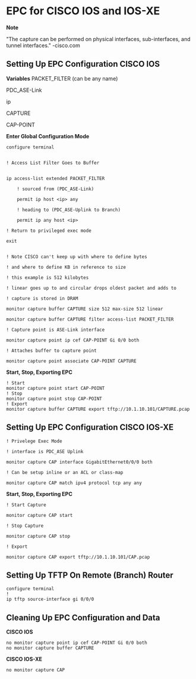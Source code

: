 # EPC for CISCO IOS and IOS-XE

**Note**

"The capture can be performed on physical interfaces, sub-interfaces, and tunnel interfaces."
-cisco.com


## Setting Up EPC Configuration CISCO IOS

**Variables**
PACKET_FILTER (can be any name)

PDC_ASE-Link

ip

CAPTURE

CAP-POINT


**Enter Global Configuration Mode**
```
configure terminal
```
```

! Access List Filter Goes to Buffer
```
```

ip access-list extended PACKET_FILTER

	! sourced from (PDC_ASE-Link)
  
	permit ip host <ip> any
  
	! heading to (PDC_ASE-Uplink to Branch)
  
	permit ip any host <ip>
```
``` 
! Return to privileged exec mode
```
```
exit
```
```

! Note CISCO can't keep up with where to define bytes 

! and where to define KB in reference to size 

! this example is 512 kilobytes 

! linear goes up to and circular drops oldest packet and adds to

! capture is stored in DRAM
```
```
monitor capture buffer CAPTURE size 512 max-size 512 linear

monitor capture buffer CAPTURE filter access-list PACKET_FILTER

! Capture point is ASE-Link interface

monitor capture point ip cef CAP-POINT Gi 0/0 both

! Attaches buffer to capture point

monitor capture point associate CAP-POINT CAPTURE
```

**Start, Stop, Exporting EPC**
```
! Start
monitor capture point start CAP-POINT
! Stop
monitor capture point stop CAP-POINT
! Export
monitor capture buffer CAPTURE export tftp://10.1.10.101/CAPTURE.pcap
```

## Setting Up EPC Configuration CISCO IOS-XE

```
! Privelege Exec Mode 

! interface is PDC_ASE Uplink
  
monitor capture CAP interface GigabitEthernet0/0/0 both
  
! Can be setup inline or an ACL or class-map
  
monitor capture CAP match ipv4 protocol tcp any any
```
**Start, Stop, Exporting EPC**
```
! Start Capture
  
monitor capture CAP start

! Stop Capture
  
monitor capture CAP stop

! Export
  
monitor capture CAP export tftp://10.1.10.101/CAP.pcap
```

## Setting Up TFTP On Remote (Branch) Router
 ```
 configure terminal
 !
 ip tftp source-interface gi 0/0/0
 ```
## Cleaning Up EPC Configuration and Data


**CISCO IOS**
```
no monitor capture point ip cef CAP-POINT Gi 0/0 both
no monitor capture buffer CAPTURE
```
**CISCO IOS-XE**
```
no monitor capture CAP
```
